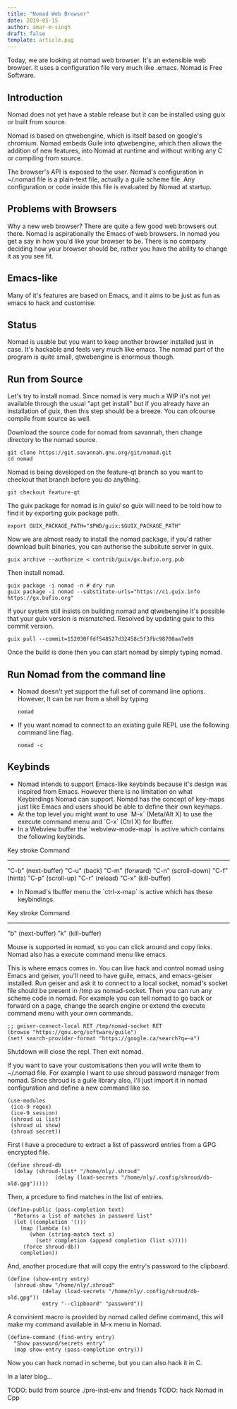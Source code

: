 ```yaml
---
title: "Nomad Web Browser"
date: 2019-05-15
author: amar-m-singh
draft: false
template: article.pug
---
```


Today, we are looking at nomad web browser. It\'s an extensible web
browser. It uses a configuration file very much like .emacs. Nomad is
Free Software.

## Introduction

Nomad does not yet have a stable release but it can be installed using
guix or built from source.

Nomad is based on qtwebengine, which is itself based on google\'s
chromium. Nomad embeds Guile into qtwebengine, which then allows the
addition of new features, into Nomad at runtime and without writing any
C or compiling from source.

The browser\'s API is exposed to the user. Nomad\'s configuration in
\~/.nomad file is a plain-text file, actually a guile scheme file. Any
configuration or code inside this file is evaluated by Nomad at startup.

## Problems with Browsers

Why a new web browser? There are quite a few good web browsers out
there. Nomad is aspirationally the Emacs of web browsers. In nomad you
get a say in how you\'d like your browser to be. There is no company
deciding how your browser should be, rather you have the ability to
change it as you see fit.

## Emacs-like

Many of it\'s features are based on Emacs, and it aims to be just as fun
as emacs to hack and customise.

## Status

Nomad is usable but you want to keep another browser installed just in
case. It\'s hackable and feels very much like emacs. The nomad part of
the program is quite small, qtwebengine is enormous though.

## Run from Source

Let\'s try to install nomad. Since nomad is very much a WIP it\'s not
yet available through the usual \"apt get install\" but if you already
have an installation of guix, then this step should be a breeze. You can
ofcourse compile from source as well.

Download the source code for nomad from savannah, then change directory
to the nomad source.

``` {.shell}
git clone https://git.savannah.gnu.org/git/nomad.git
cd nomad
```

Nomad is being developed on the feature-qt branch so you want to
checkout that branch before you do anything.

``` {.shell}
git checkout feature-qt
```

The guix package for nomad is in guix/ so guix will need to be told how
to find it by exporting guix package path.

``` {.shell}
export GUIX_PACKAGE_PATH="$PWD/guix:$GUIX_PACKAGE_PATH"
```

Now we are almost ready to install the nomad package, if you\'d rather
download built binaries, you can authorise the subsitute server in guix.

``` {.shell}
guix archive --authorize < contrib/guix/gx.bufio.org.pub
```

Then install nomad.

``` {.shell}
guix package -i nomad -n # dry run
guix package -i nomad --substitute-urls="https://ci.guix.info https://gx.bufio.org"
```

If your system still insists on building nomad and qtwebengine it\'s
possible that your guix version is mismatched. Resolved by updating guix
to this commit version.

``` {.shell}
guix pull --commit=152030ffdf548527d32458c5f3fbc98700aa7e69
```

Once the build is done then you can start nomad by simply typing nomad.

## Run Nomad from the command line

-   Nomad doesn\'t yet support the full set of command line options.
    However, It can be run from a shell by typing

    ``` {.shell}
    nomad
    ```

-   If you want nomad to connect to an existing guile REPL use the
    following command line flag.

    ``` {.shell}
    nomad -c
    ```

## Keybinds

-   Nomad intends to support Emacs-like keybinds because it\'s design
    was inspired from Emacs. However there is no limitation on what
    Keybindings Nomad can support. Nomad has the concept of key-maps
    just like Emacs and users should be able to define their own
    keymaps.
-   At the top level you might want to use \`M-x\` (Meta/Alt X) to use
    the execute command menu and \`C-x\` (Ctrl X) for Ibuffer.
-   In a Webview buffer the \`webview-mode-map\` is active which
    contains the following keybinds.

  Key stroke   Command
  ------------ ---------------
  \"C-b\"      (next-buffer)
  \"C-u\"      (back)
  \"C-m\"      (forward)
  \"C-n\"      (scroll-down)
  \"C-f\"      (hints)
  \"C-p\"      (scroll-up)
  \"C-r\"      (reload)
  \"C-x\"      (kill-buffer)

-   In Nomad\'s Ibuffer menu the \`ctrl-x-map\` is active which has
    these keybindings.

  Key stroke   Command
  ------------ ---------------
  \"b\"        (next-buffer)
  \"k\"        (kill-buffer)

Mouse is supported in nomad, so you can click around and copy links.
Nomad also has a execute command menu like emacs.

This is where emacs comes in. You can live hack and control nomad using
Emacs and geiser, you\'ll need to have guile, emacs, and emacs-geiser
installed. Run geiser and ask it to connect to a local socket, nomad\'s
socket file should be present in /tmp as nomad-socket. Then you can run
any scheme code in nomad. For example you can tell nomad to go back or
forward on a page, change the search engine or extend the execute
command menu with your own commands.

``` {.scheme}
;; geiser-connect-local RET /tmp/nomad-socket RET
(browse "https://gnu.org/software/guile")
(set! search-provider-format "https://google.ca/search?q=~a")
```

Shutdown will close the repl. Then exit nomad.

If you want to save your customisations then you will write them to
\~/.nomad file. For example I want to use shroud password manager from
nomad. Since shroud is a guile library also, I\'ll just import it in
nomad configuration and define a new command like so.

``` {.scheme}
(use-modules
 (ice-9 regex)
 (ice-9 session)
 (shroud ui list)
 (shroud ui show)
 (shroud secret))
```

First I have a procedure to extract a list of password entries from a
GPG encrypted file.

``` {.scheme}
(define shroud-db
  (delay (shroud-list* "/home/nly/.shroud"
               (delay (load-secrets "/home/nly/.config/shroud/db-old.gpg")))))
```

Then, a prcedure to find matches in the list of entries.

``` {.scheme}
(define-public (pass-completion text)
  "Returns a list of matches in password list"
  (let ((completion '()))
    (map (lambda (s)
       (when (string-match text s)
         (set! completion (append completion (list s)))))
     (force shroud-db))
    completion))
```

And, another procedure that will copy the entry\'s password to the
clipboard.

``` {.scheme}
(define (show-entry entry)
  (shroud-show "/home/nly/.shroud"
           (delay (load-secrets "/home/nly/.config/shroud/db-old.gpg"))
           entry "--clipboard" "password"))
```

A convinient macro is provided by nomad called define command, this will
make my command available in M-x menu in Nomad.

``` {.scheme}
(define-command (find-entry entry)
  "Show password/secrets entry"
  (map show-entry (pass-completion entry)))
```

Now you can hack nomad in scheme, but you can also hack it in C.

In a later blog...

TODO: build from source ./pre-inst-env and friends TODO: hack Nomad in
Cpp
